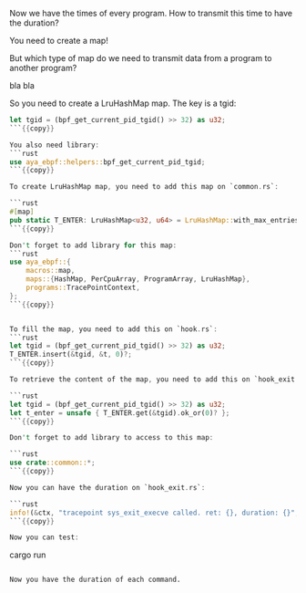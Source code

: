 Now we have the times of every program. How to transmit this time to have the duration?

You need to create a map!

But which type of map do we need to transmit data from a program to another program?

bla bla

So you need to create a LruHashMap map. The key is a tgid:

```rust
let tgid = (bpf_get_current_pid_tgid() >> 32) as u32;
```{{copy}}

You also need library:
```rust
use aya_ebpf::helpers::bpf_get_current_pid_tgid;
```{{copy}}

To create LruHashMap map, you need to add this map on `common.rs`:

```rust
#[map]
pub static T_ENTER: LruHashMap<u32, u64> = LruHashMap::with_max_entries(16, 0);
```{{copy}}

Don't forget to add library for this map:
```rust
use aya_ebpf::{
    macros::map,
    maps::{HashMap, PerCpuArray, ProgramArray, LruHashMap},
    programs::TracePointContext,
};
```{{copy}}


To fill the map, you need to add this on `hook.rs`:
```rust
let tgid = (bpf_get_current_pid_tgid() >> 32) as u32;
T_ENTER.insert(&tgid, &t, 0)?;
```{{copy}}

To retrieve the content of the map, you need to add this on `hook_exit.rs`:

```rust
let tgid = (bpf_get_current_pid_tgid() >> 32) as u32;
let t_enter = unsafe { T_ENTER.get(&tgid).ok_or(0)? };
```{{copy}}

Don't forget to add library to access to this map:

```rust
use crate::common::*;
```{{copy}}

Now you can have the duration on `hook_exit.rs`:

```rust
info!(&ctx, "tracepoint sys_exit_execve called. ret: {}, duration: {}", ret, t - t_enter);
```{{copy}}

Now you can test:
```
cargo run
```{{exec interrupt}}

Now you have the duration of each command.
